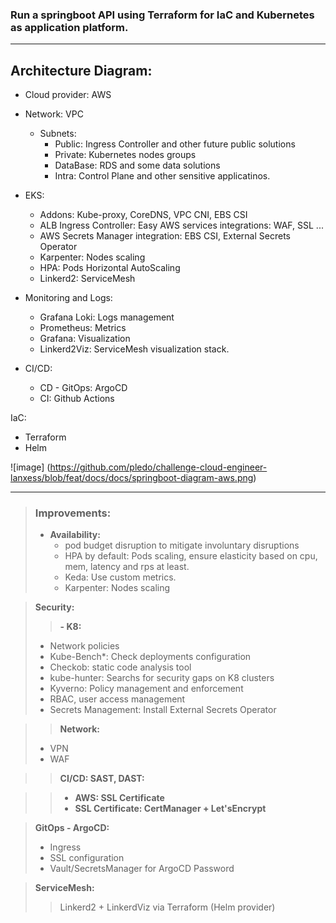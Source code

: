 ### Run a springboot API using Terraform for IaC and Kubernetes as application platform.

---

## Architecture Diagram:

- Cloud provider: AWS
- Network: VPC
  - Subnets: 
    - Public: Ingress Controller and other future public solutions
    - Private: Kubernetes nodes groups 
    - DataBase:  RDS and some data solutions
    - Intra: Control Plane and other sensitive applicatinos.

- EKS:
  - Addons: Kube-proxy, CoreDNS, VPC CNI, EBS CSI
  - ALB Ingress Controller: Easy AWS services integrations: WAF, SSL ...
  - AWS Secrets Manager integration: EBS CSI, External Secrets Operator
  - Karpenter: Nodes scaling
  - HPA: Pods Horizontal AutoScaling
  - Linkerd2: ServiceMesh

- Monitoring and Logs:
  - Grafana Loki: Logs management
  - Prometheus: Metrics 
  - Grafana: Visualization
  - Linkerd2Viz: ServiceMesh visualization stack.

- CI/CD:
  - CD - GitOps: ArgoCD
  - CI: Github Actions

IaC:
  - Terraform
  - Helm


![image] (https://github.com/pledo/challenge-cloud-engineer-lanxess/blob/feat/docs/docs/springboot-diagram-aws.png)  

---
> ### Improvements:
>
>- **Availability:**
>   - pod budget disruption to mitigate involuntary disruptions
>   - HPA by default: Pods scaling, ensure elasticity based on cpu, mem, latency and rps at least.
>    - Keda: Use custom metrics.
>   - Karpenter: Nodes scaling


>**Security:**
> 
>>**- K8:**
>    - Network policies
>    - Kube-Bench*:  Check deployments configuration
>    - Checkob: static code analysis tool
>    - kube-hunter: Searchs for security gaps on K8 clusters
>    - Kyverno: Policy management and enforcement
>    - RBAC, user access management
>    - Secrets Management: Install External Secrets Operator

>>  **Network:**
>    - VPN
>    - WAF


>>  **CI/CD: SAST, DAST:**

>>- **AWS: SSL Certificate**
>>- **SSL Certificate: CertManager + Let'sEncrypt**

> **GitOps - ArgoCD:** 
>  - Ingress
>  - SSL configuration
>  - Vault/SecretsManager for ArgoCD Password

> **ServiceMesh:**
>> Linkerd2 + LinkerdViz via Terraform (Helm provider)
